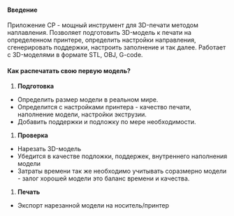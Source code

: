 #### Введение
Приложение CP - мощный инструмент для 3D-печати методом наплавления. Позволяет подготовить 3D-модель к печати на определенном принтере, определить настройки направления, сгенерировать поддержки, настроить заполнение и так далее. Работает с 3D-моделями в формате STL, OBJ, G-code.
#### Как распечатать свою первую модель?
1. **Подготовка**
- Определить размер модели в реальном мире.
- Определится с настройками принтера - качество печати, наполнение модели, настройки экструзии.
- Добавить поддержки и подложку по мере необходимости.
1. **Проверка**
- Нарезать 3D-модель
- Убедится в качестве подложки, поддержек, внутреннего наполнения модели
- Затраты времени так же необходимо учитывать соразмерно модели - залог хорошей модели это баланс времени и качества.
1. **Печать**
- Экспорт нарезанной модели на носитель/принтер
